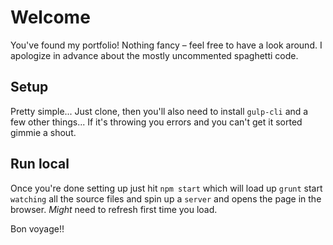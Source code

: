 # Welcome
You've found my portfolio! Nothing fancy – feel free to have a look around. I apologize in advance about the mostly uncommented spaghetti code.

## Setup
Pretty simple... Just clone, then you'll also need to install `gulp-cli` and a few other things... If it's throwing you errors and you can't get it sorted gimmie a shout. 

## Run local
Once you're done setting up just hit `npm start` which will load up `grunt` start `watching` all the source files and spin up a `server` and opens the page in the browser. *Might* need to refresh first time you load.

Bon voyage!!
